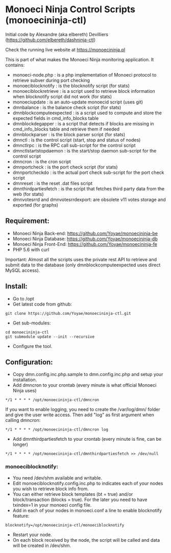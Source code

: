 # Monoeci Ninja Control Scripts (monoecininja-ctl)

Initial code by Alexandre (aka elbereth) Devilliers (https://github.com/elbereth/dashninja-ctl)

Check the running live website at https://monoecininja.pl

This is part of what makes the Monoeci Ninja monitoring application.
It contains:
* monoeci-node.php : is a php implementation of Monoeci protocol to retrieve subver during port checking
* monoeciblocknotify : is the blocknotify script (for stats)
* monoeciblockretrieve : is a script used to retrieve block information when blocknotify script did not work (for stats)
* monoeciupdate : is an auto-update monoecid script (uses git)
* dmnbalance : is the balance check script (for stats)
* dmnblockcomputeexpected : is a script used to compute and store the expected fields in cmd_info_blocks table
* dmnblockdegapper : is a script that detects if blocks are missing in cmd_info_blocks table and retrieve them if needed
* dmnblockparser : is the block parser script (for stats)
* dmnctl : is the control script (start, stop and status of nodes)
* dmnctlrpc : is the RPC call sub-script for the control script
* dmnctlstartstopdaemon : is the start/stop daemon sub-script for the control script
* dmncron : is the cron script
* dmnportcheck : is the port check script (for stats)
* dmnportcheckdo : is the actual port check sub-script for the port check script
* dmnreset : is the reset .dat files script
* dmnthirdpartiesfetch : is the script that fetches third party data from the web (for stats)
* dmnvotesrrd and dmnvotesrrdexport: are obsolete v11 votes storage and exported (for graphs)

## Requirement:
* Monoeci Ninja Back-end: https://github.com/Yoyae/monoecininja-be
* Monoeci Ninja Database: https://github.com/Yoyae/monoecininja-db
* Monoeci Ninja Front-End: https://github.com/Yoyae/monoecininja-fe
* PHP 5.6 with curl

Important: Almost all the scripts uses the private rest API to retrieve and submit data to the database (only dmnblockcomputeexpected uses direct MySQL access).

## Install:
* Go to /opt
* Get latest code from github:
```shell
git clone https://github.com/Yoyae/monoecininja-ctl.git
```
* Get sub-modules:
```shell
cd monoecininja-ctl
git submodule update --init --recursive
```
* Configure the tool.

## Configuration:
* Copy dmn.config.inc.php.sample to dmn.config.inc.php and setup your installation.
* Add dmncron to your crontab (every minute is what official Monoeci Ninja uses)
```
*/1 * * * * /opt/monoecininja-ctl/dmncron
```
If you want to enable logging, you need to create the /var/log/dmn/ folder and give the user write access.
Then add "log" as first argument when calling dmncron:
```
*/1 * * * * /opt/monoecininja-ctl/dmncron log
```
* Add dmnthirdpartiesfetch to your crontab (every minute is fine, can be longer)
```
*/1 * * * * /opt/monoecininja-ctl/dmnthirdpartiesfetch >> /dev/null
```

### monoeciblocknotify:
* You need /dev/shm available and writable.
* Edit monoeciblocknotify.config.inc.php to indicates each of your nodes you wish to retrieve block info from.
* You can either retrieve block templates (bt = true) and/or block/transaction (blocks = true). For the later you need to have txindex=1 in your monoeci config file.
* Add in each of your nodes in monoeci.conf a line to enable blocknotify feature:
```
blocknotify=/opt/monoecininja-ctl/monoeciblocknotify
```
* Restart your node.
* On each block received by the node, the script will be called and data will be created in /dev/shm.
